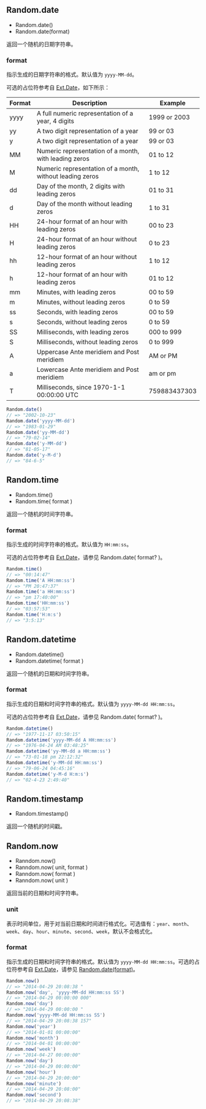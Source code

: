 ## Random.date

* Random.date()
* Random.date(format)

返回一个随机的日期字符串。

### format <Badge text="可选"/>

指示生成的日期字符串的格式。默认值为 `yyyy-MM-dd`。

可选的占位符参考自 [Ext.Date](http://docs.sencha.com/ext-js/4-1/#!/api/Ext.Date)，如下所示：

| Format  | Description                                                 | Example
| ------- | ----------------------------------------------------------- | --------------
| yyyy    | A full numeric representation of a year, 4 digits           | 1999 or 2003
| yy      | A two digit representation of a year                        | 99 or 03
| y       | A two digit representation of a year                        | 99 or 03
| MM      | Numeric representation of a month, with leading zeros       | 01 to 12
| M       | Numeric representation of a month, without leading zeros    | 1 to 12
| dd      | Day of the month, 2 digits with leading zeros               | 01 to 31
| d       | Day of the month without leading zeros                      | 1 to 31
| HH      | 24-hour format of an hour with leading zeros                | 00 to 23
| H       | 24-hour format of an hour without leading zeros             | 0 to 23
| hh      | 12-hour format of an hour without leading zeros             | 1 to 12
| h       | 12-hour format of an hour with leading zeros                | 01 to 12
| mm      | Minutes, with leading zeros                                 | 00 to 59
| m       | Minutes, without leading zeros                              | 0 to 59
| ss      | Seconds, with leading zeros                                 | 00 to 59
| s       | Seconds, without leading zeros                              | 0 to 59
| SS      | Milliseconds, with leading zeros                            | 000 to 999
| S       | Milliseconds, without leading zeros                         | 0 to 999
| A       | Uppercase Ante meridiem and Post meridiem                   | AM or PM
| a       | Lowercase Ante meridiem and Post meridiem                   | am or pm
| T       | Milliseconds, since 1970-1-1 00:00:00 UTC                   | 759883437303

```js
Random.date()
// => "2002-10-23"
Random.date('yyyy-MM-dd')
// => "1983-01-29"
Random.date('yy-MM-dd')
// => "79-02-14"
Random.date('y-MM-dd')
// => "81-05-17"
Random.date('y-M-d')
// => "84-6-5"
```

## Random.time

* Random.time()
* Random.time( format )

返回一个随机的时间字符串。

### format <Badge text="可选"/>

指示生成的时间字符串的格式。默认值为 `HH:mm:ss`。

可选的占位符参考自 [Ext.Date](http://docs.sencha.com/ext-js/4-1/#!/api/Ext.Date)，请参见 Random.date( format? )。

```js
Random.time()
// => "00:14:47"
Random.time('A HH:mm:ss')
// => "PM 20:47:37"
Random.time('a HH:mm:ss')
// => "pm 17:40:00"
Random.time('HH:mm:ss')
// => "03:57:53"
Random.time('H:m:s')
// => "3:5:13"
```

## Random.datetime

* Random.datetime()
* Random.datetime( format )

返回一个随机的日期和时间字符串。

### format <Badge text="可选"/>

指示生成的日期和时间字符串的格式。默认值为 `yyyy-MM-dd HH:mm:ss`。

可选的占位符参考自 [Ext.Date](http://docs.sencha.com/ext-js/4-1/#!/api/Ext.Date)，请参见 Random.date( format? )。

```js
Random.datetime()
// => "1977-11-17 03:50:15"
Random.datetime('yyyy-MM-dd A HH:mm:ss')
// => "1976-04-24 AM 03:48:25"
Random.datetime('yy-MM-dd a HH:mm:ss')
// => "73-01-18 pm 22:12:32"
Random.datetime('y-MM-dd HH:mm:ss')
// => "79-06-24 04:45:16"
Random.datetime('y-M-d H:m:s')
// => "02-4-23 2:49:40"
```

## Random.timestamp

* Random.timestamp()

返回一个随机的时间戳。

## Random.now

* Ranndom.now()
* Ranndom.now( unit, format )
* Ranndom.now( format )
* Ranndom.now( unit )

返回当前的日期和时间字符串。

### unit <Badge text="可选"/>

表示时间单位，用于对当前日期和时间进行格式化。可选值有：`year`、`month`、`week`、`day`、`hour`、`minute`、`second`、`week`，默认不会格式化。

### format <Badge text="可选"/>

指示生成的日期和时间字符串的格式。默认值为 `yyyy-MM-dd HH:mm:ss`。可选的占位符参考自 [Ext.Date](http://docs.sencha.com/ext-js/4-1/#!/api/Ext.Date)，请参见 [Random.date(format)](#date)。

```js
Random.now()
// => "2014-04-29 20:08:38 "
Random.now('day', 'yyyy-MM-dd HH:mm:ss SS')
// => "2014-04-29 00:00:00 000"
Random.now('day')
// => "2014-04-29 00:00:00 "
Random.now('yyyy-MM-dd HH:mm:ss SS')
// => "2014-04-29 20:08:38 157"
Random.now('year')
// => "2014-01-01 00:00:00"
Random.now('month')
// => "2014-04-01 00:00:00"
Random.now('week')
// => "2014-04-27 00:00:00"
Random.now('day')
// => "2014-04-29 00:00:00"
Random.now('hour')
// => "2014-04-29 20:00:00"
Random.now('minute')
// => "2014-04-29 20:08:00"
Random.now('second')
// => "2014-04-29 20:08:38"
```